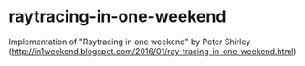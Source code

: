 # raytracing-in-one-weekend
Implementation of "Raytracing in one weekend" by Peter Shirley (http://in1weekend.blogspot.com/2016/01/ray-tracing-in-one-weekend.html)
